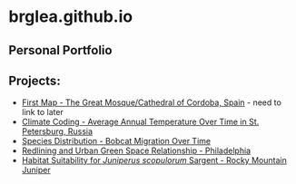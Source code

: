 # brglea.github.io
## Personal Portfolio

## Projects:
* [First Map - The Great Mosque/Cathedral of Cordoba, Spain]() - need to link to later
* [Climate Coding - Average Annual Temperature Over Time in St. Petersburg, Russia](https://brglea.github.io/notebooks/climate-coding/st_petersburg_climate_portfolio_post.html) 
* [Species Distribution - Bobcat Migration Over Time](https://brglea.github.io/notebooks/species-distribution-challenge/bobcat-migration-portfolio-post.html)
* [Redlining and Urban Green Space Relationship - Philadelphia](https://brglea.github.io/notebooks/04-redlining/philadelphia-redlining-portfolio-post.html)
* [Habitat Suitability for *Juniperus scopulorum* Sargent - Rocky Mountain Juniper](https://brglea.github.io/notebooks/05-habitat_suitability/habitat_suitability_juniper_portfolio_post.html)
